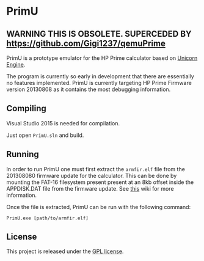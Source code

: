 PrimU
=====

## WARNING THIS IS OBSOLETE. SUPERCEDED BY https://github.com/Gigi1237/qemuPrime 

PrimU is a prototype emulator for the HP Prime calculator based on [Unicorn Engine](https://github.com/unicorn-engine/unicorn).

The program is currently so early in development that there are essentially  no features implemented. 
PrimU is currently targeting HP Prime Firmware version 20130808 as it contains the most debugging information.


Compiling
---------
Visual Studio 2015 is needed for compilation.

Just open `PrimU.sln` and build.

Running
-------
In order to run PrimU one must first extract the `armfir.elf` file from the 201308080 firmware update for the calculator.
This can be done by mounting the FAT-16 filesystem present present  at an 8kb offset inside the APPDISK.DAT file from the firmware update.
See [this](https://tiplanet.org/hpwiki/index.php?title=HP_Prime/Firmware_files) wiki for more information.

Once the file is extracted, PrimU can be run with the following command:

    PrimU.exe [path/to/armfir.elf]

License
-------

This project is released under the [GPL license](COPYING).
